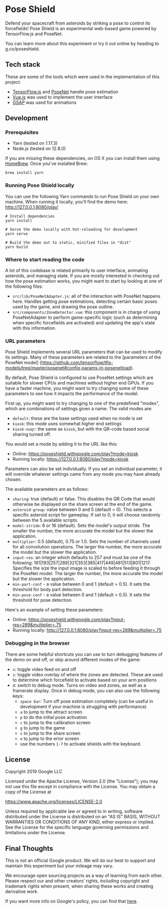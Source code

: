 # Pose Shield

Defend your spacecraft from asteroids by striking a pose to control its
forcefields! Pose Shield is an experimental web-based game powered by 
TensorFlow.js and PoseNet.

You can learn more about this experiment or try it out online by heading to
g.co/poseshield.

## Tech stack

These are some of the tools which were used in the implementation of
this project:
* [TensorFlow.js](https://www.tensorflow.org/js) and [PoseNet](https://github.com/tensorflow/tfjs-models/tree/master/posenet) handle pose estimation
* [Vue.js](https://vuejs.org/) was used to implement the user interface
* [GSAP](https://github.com/greensock/GreenSock-JS) was used for animations

## Development

### Prerequisites
* Yarn (tested on 1.17.3)
* Node.js (tested on 12.8.0)

If you are missing these dependencies, on OS X you can install them using
[HomeBrew](https://brew.sh/). Once you've installed Brew:

```
brew install yarn
```

### Running Pose Shield locally

You can use the following Yarn commands to run Pose Shield on your
own machine. When running it locally, you'll find the demo here:
http://127.0.0.1:8080/play/

```
# Install dependencies
yarn install

# Serve the demo locally with hot-reloading for development
yarn serve

# Build the demo out to static, minified files in "dist"
yarn build
```

### Where to start reading the code

A lot of this codebase is related primarily to user interface, animating 
asteroids, and managing state. If you are mostly interested in checking out
how the pose estimation works, you might want to start by looking at one of
the following files:
* `src/lib/PoseNetAdapter.js`: all of the interaction with PoseNet happens
  here. Handles getting pose estimations, detecting certain basic poses 
  used by the game, and drawing the pose outline.
* `src/components/ZoneDetector.vue`: this component is in charge of using
  PoseNetAdapter to perform game-specific logic (such as determining when
  specific forcefields are activated) and updating the app's state with this
  information.

### URL parameters

Pose Shield implements several URL parameters that can be used to modify its
settings. Many of these parameters are related to the 
[parameters of the PoseNet model] (https://github.com/tensorflow/tfjs-models/tree/master/posenet#config-params-in-posenetload).

By default, Pose Shield is configured to use PoseNet settings which are 
suitable for slower CPUs and machines without higher end GPUs. If you have
a faster machine, you might want to try changing some of these parameters
to see how it impacts the performance of the model.

First up, you might want to try changing to one of the predefined "modes",
which are combinations of settings given a name. The valid modes are:

* `default`: these are the base settings used when no mode is set
* `kiosk`: this mode uses somewhat higher end settings
* `kiosk-noqr`: the same as `kiosk`, but with the QR-code based social sharing
   turned off.

You would set a mode by adding it to the URL like this:
* Online: https://poseshield.withgoogle.com/play?mode=kiosk
* Running locally: https://127.0.0.1:8080/play?mode=kiosk

Parameters can also be set individually. If you set an individual parameter, it
will override whatever settings came from any mode you may have already chosen.

The available parameters are as follows:
 * `sharing`: true (default) or false. This disables the QR Code that would otherwise be displayed on the share screen at the end of the game.
 * `asteroid-group`: value between 0 and 5 (default = 0). This selects a specific asteroid script for gameplay. If set to 0, it will choose randomly between the 5 available scripts.
 * `model-stride`: 8 or 16 (default). Sets the model's output stride. The smaller the number, the more accurate the model but the slower the application.
 * `multiplier`: 0.5 (default), 0.75 or 1.0. Sets the number of channels used for all convolution operations. The larger the number, the more accurate the model but the slower the application.
 * `input-res`: an integer which defaults to 257 and must be one of the following: 161|193|257|289|321|353|385|417|449|481|513|801|1217. Specifies the size the input image is scaled to before feeding it through the PoseNet model. The larger the number, the more accurate the model but the slower the application.
 * `min-part-conf` - a value between 0 and 1 (default = 0.5). It sets the threshold for body part detection.
 * `min-pose-conf` - a value between 0 and 1 (default = 0.5). It sets the threshold for pose detection.

Here's an example of setting these parameters: 
* Online: https://poseshield.withgoogle.com/play?input-res=289&multiplier=.75
* Running locally: http://127.0.0.1:8080/play?input-res=289&multiplier=.75

### Debugging in the browser

There are some helpful shortcuts you can use to turn debugging features of
the demo on and off, or skip around different modes of the game:

* `v`: toggle video feed on and off
* `z`: toggle video overlay of where the zones are detected. These are used to
  determine which forcefield to activate based on your arm positions
* `d`: switch to debug mode. Turns on video and zones, as well as a 
  framerate display. Once in debug mode, you can also use the following keys:
  * `space bar`: Turn off pose estimation completely (can be useful in 
    development if your machine is struggling with performance)
  * `a` to jump to the attract screen
  * `p` to do the initial pose activation
  * `c` to jump to the calibration screen
  * `g` to jump to the game
  * `s` to jump to the share screen
  * `e` to jump to the error screen
  * use the numbers `1-7` to activate shields with the keyboard.

## License

Copyright 2019 Google LLC

Licensed under the Apache License, Version 2.0 (the "License");
you may not use this file except in compliance with the License.
You may obtain a copy of the License at

https://www.apache.org/licenses/LICENSE-2.0

Unless required by applicable law or agreed to in writing, software
distributed under the License is distributed on an "AS IS" BASIS,
WITHOUT WARRANTIES OR CONDITIONS OF ANY KIND, either express or implied.
See the License for the specific language governing permissions and
limitations under the License.

## Final Thoughts

This is not an official Google product. We will do our best to support and maintain this experiment but your mileage may vary.

We encourage open sourcing projects as a way of learning from each other. Please respect our and other creators’ rights, including copyright and trademark rights when present, when sharing these works and creating derivative work.

If you want more info on Google's policy, you can find that [here](https://policies.google.com/).


